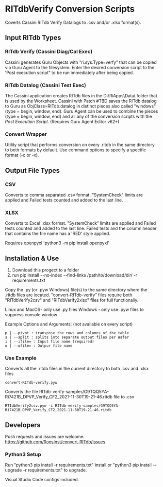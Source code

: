 # RITdbVerify Conversion Scripts

Coverts Cassini RITdb Verify Datalogs to .csv and/or .xlsx format(s).

## Input RITdb Types

### RITdb Verify (Cassini Diag/Cal Exec)

Cassini generates Guru Objects with "ri.sys.Type=verfy" that can be copied via Guru Agent to the filesystem.  Enter the desired conversion script to the 'Post execution script" to be run immediately after being copied.

### RITdb Datalog (Cassini Test Exec)

The Cassini application creates RITdb files in the D:\RiApps\Data\ folder that is used by the Worksheet.  Cassini with Patch #TBD saves the RITdb datalog to Guru as ObjClass=RITdb.datalog in distinct pieces also called "windows" (type = begin, window, end). Guru Agent can be used to combine the pieces (type = begin, window, end) and all any of the conversion scripts with the *Post Execution Script*.  (Requires Guru Agent Editor v62+)

### Convert Wrapper

Utility script that performs conversion on every .ritdb in the same directory to both formats by default.  Use command options to specify a specific format (-c or -x).

## Output File Types

### CSV

Converts to comma separated .csv format.  "SystemCheck" limits are applied and Failed tests counted and added to the last line.

### XLSX

Converts to Excel .xlsx format. "SystemCheck" limits are applied and Failed tests counted and added to the last line.  Failed tests and the column header that contains the file name has a 'RED' style applied.

Requires openpyxl 'python3 -m pip install openpyxl'

## Installation & Use

1. Download this progect to a folder
2. run pip install --no-index --find-links /path/to/download/dir/ -r requirements.txt

Copy the .py (or .pyw Windows) file(s) to the same directory where the .ritdb files are located.  "convert-RITdb-verify" files require both "RITdbVerify2csv" and "RITdbVerify2xlsx" files for full functionaliy.

Linux and MacOS- only use .py files
Windows - only use .pyw files to suppress console window

Example Options and Arguments: (not available on every script)

    p | --pivot : transpose the rows and columns of the table
    s | --split : splits into separate output files per Wafer
    i | --ifile= : Input file name (required)
    o | --ofile= : Outpur file name

### Use Example

Converts all the .ritdb files in the current directory to both .csv and .xlsx files

    convert-RITdb-verify.pyw 

Converts the file RITdb-verify-samples/G9TQQ5YA-Ri7421B_DPVP_Verify_CF2_2021-11-30T19-21-46.ritdb file to .csv

    RTIdbVerify2csv.pyw -i RITdb-verify-samples/G9TQQ5YA-Ri7421B_DPVP_Verify_CF2_2021-11-30T19-21-46.ritdb

## Developers

Push requests and issues are welcome.  <https://github.com/RoosInst/convert-RITdb/issues>

### Python3 Setup

Run "python3 pip install -r requirements.txt" install or "python3 pip install --upgrade -r requirements.txt"  to upgrade.

Visual Studio Code configs included.
